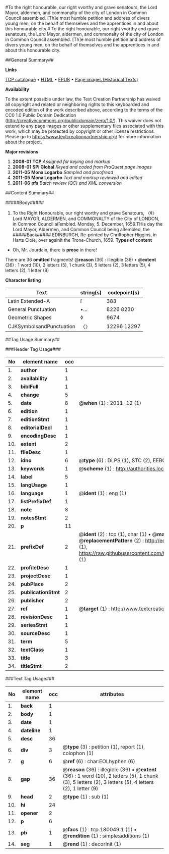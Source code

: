 #To the right honourable, our right vvorthy and grave senatours, the Lord Mayor, aldermen, and commonalty of the city of London in Common Council assembled. [Th]e most humble petition and address of divers young men, on the behalf of themselves and the apprentices in and about this honourable city.#
To the right honourable, our right vvorthy and grave senatours, the Lord Mayor, aldermen, and commonalty of the city of London in Common Council assembled. [Th]e most humble petition and address of divers young men, on the behalf of themselves and the apprentices in and about this honourable city.

##General Summary##

**Links**

[TCP catalogue](http://www.ota.ox.ac.uk/tcp/)  • 
[HTML](http://tei.it.ox.ac.uk/tcp/Texts-HTML/free/B06/B06139.html)  • 
[EPUB](http://tei.it.ox.ac.uk/tcp/Texts-EPUB/free/B06/B06139.epub) • 
[Page images (Historical Texts)](https://historicaltexts.jisc.ac.uk/eebo-53299322e)

**Availability**

To the extent possible under law, the Text Creation Partnership has waived all copyright and related or neighboring rights to this keyboarded and encoded edition of the work described above, according to the terms of the CC0 1.0 Public Domain Dedication (http://creativecommons.org/publicdomain/zero/1.0/). This waiver does not extend to any page images or other supplementary files associated with this work, which may be protected by copyright or other license restrictions. Please go to https://www.textcreationpartnership.org/ for more information about the project.

**Major revisions**

1. __2008-01__ __TCP__ *Assigned for keying and markup*
1. __2008-01__ __SPi Global__ *Keyed and coded from ProQuest page images*
1. __2011-05__ __Mona Logarbo__ *Sampled and proofread*
1. __2011-05__ __Mona Logarbo__ *Text and markup reviewed and edited*
1. __2011-06__ __pfs__ *Batch review (QC) and XML conversion*

##Content Summary##

#####Body#####

1. To the Right Honourable, our right worthy and grave Senatours, 〈◊〉 Lord MAYOR, ALDERMEN, and COMMONALTY of the City of LONDON, in Common Council aſſembled.
Monday, 5. December, 1659.THis day the Lord Mayor, Aldermen, and Common Council being aſſembled, the
#####Back#####
EDINBURGH, Re-printed by Chriſtopher Higgins, in Harts Cloſe, over againſt the Trone-Church, 1659.
**Types of content**

  * Oh, Mr. Jourdain, there is **prose** in there!

There are 36 **omitted** fragments! 
 @__reason__ (36) : illegible (36)  •  @__extent__ (36) : 1 word (10), 2 letters (5), 1 chunk (3), 5 letters (2), 3 letters (5), 4 letters (2), 1 letter (9)

**Character listing**


|Text|string(s)|codepoint(s)|
|---|---|---|
|Latin Extended-A|ſ|383|
|General Punctuation|•…|8226 8230|
|Geometric Shapes|◊|9674|
|CJKSymbolsandPunctuation|〈〉|12296 12297|

##Tag Usage Summary##

###Header Tag Usage###

|No|element name|occ|attributes|
|---|---|---|---|
|1.|__author__|1||
|2.|__availability__|1||
|3.|__biblFull__|1||
|4.|__change__|5||
|5.|__date__|8| @__when__ (1) : 2011-12 (1)|
|6.|__edition__|1||
|7.|__editionStmt__|1||
|8.|__editorialDecl__|1||
|9.|__encodingDesc__|1||
|10.|__extent__|2||
|11.|__fileDesc__|1||
|12.|__idno__|6| @__type__ (6) : DLPS (1), STC (2), EEBO-CITATION (1), OCLC (1), VID (1)|
|13.|__keywords__|1| @__scheme__ (1) : http://authorities.loc.gov/ (1)|
|14.|__label__|5||
|15.|__langUsage__|1||
|16.|__language__|1| @__ident__ (1) : eng (1)|
|17.|__listPrefixDef__|1||
|18.|__note__|8||
|19.|__notesStmt__|2||
|20.|__p__|11||
|21.|__prefixDef__|2| @__ident__ (2) : tcp (1), char (1)  •  @__matchPattern__ (2) : ([0-9\-]+):([0-9IVX]+) (1), (.+) (1)  •  @__replacementPattern__ (2) : http://eebo.chadwyck.com/downloadtiff?vid=$1&page=$2 (1), https://raw.githubusercontent.com/textcreationpartnership/Texts/master/tcpchars.xml#$1 (1)|
|22.|__profileDesc__|1||
|23.|__projectDesc__|1||
|24.|__pubPlace__|2||
|25.|__publicationStmt__|2||
|26.|__publisher__|2||
|27.|__ref__|1| @__target__ (1) : http://www.textcreationpartnership.org/docs/. (1)|
|28.|__revisionDesc__|1||
|29.|__seriesStmt__|1||
|30.|__sourceDesc__|1||
|31.|__term__|5||
|32.|__textClass__|1||
|33.|__title__|3||
|34.|__titleStmt__|2||


###Text Tag Usage###

|No|element name|occ|attributes|
|---|---|---|---|
|1.|__back__|1||
|2.|__body__|1||
|3.|__date__|1||
|4.|__dateline__|1||
|5.|__desc__|36||
|6.|__div__|3| @__type__ (3) : petition (1), report (1), colophon (1)|
|7.|__g__|6| @__ref__ (6) : char:EOLhyphen (6)|
|8.|__gap__|36| @__reason__ (36) : illegible (36)  •  @__extent__ (36) : 1 word (10), 2 letters (5), 1 chunk (3), 5 letters (2), 3 letters (5), 4 letters (2), 1 letter (9)|
|9.|__head__|2| @__type__ (1) : sub (1)|
|10.|__hi__|24||
|11.|__opener__|2||
|12.|__p__|6||
|13.|__pb__|1| @__facs__ (1) : tcp:180049:1 (1)  •  @__rendition__ (1) : simple:additions (1)|
|14.|__seg__|1| @__rend__ (1) : decorInit (1)|
